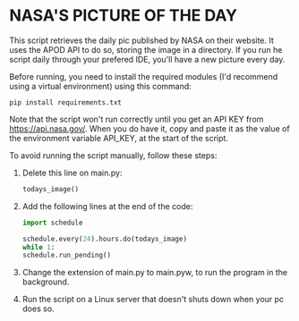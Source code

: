 # NASA'S PICTURE OF THE DAY

This script retrieves the daily pic published by NASA on their website. It uses the APOD API to do so, storing the image in a directory. If you run he script daily through your prefered IDE, you'll have a new picture every day.

Before running, you need to install the required modules (I'd recommend using a virtual environment) using this command:

```
pip install requirements.txt
```

Note that the script won't run correctly until you get an API KEY from https://api.nasa.gov/. When you do have it, copy and paste it as the value of the environment variable API_KEY, at the start of the script.

To avoid running the script manually, follow these steps:

1. Delete this line on main.py:
    ```python
    todays_image()
    ```

2. Add the following lines at the end of the code:
    ```python
    import schedule

    schedule.every(24).hours.do(todays_image)
    while 1:
    schedule.run_pending()
    ```

3. Change the extension of main.py to main.pyw, to run the program in the background.

4. Run the script on a Linux server that doesn't shuts down when your pc does so.


